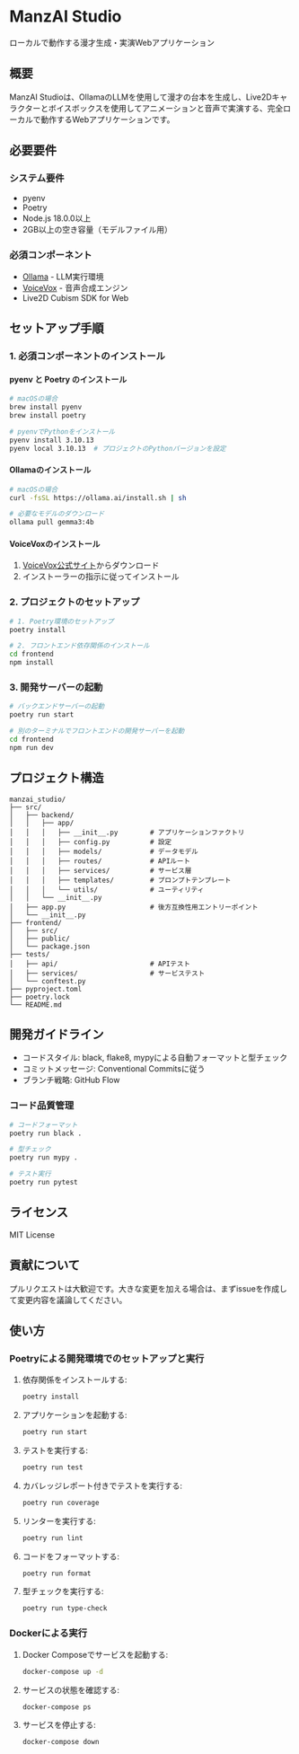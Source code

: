 # ManzAI Studio

ローカルで動作する漫才生成・実演Webアプリケーション

## 概要

ManzAI Studioは、OllamaのLLMを使用して漫才の台本を生成し、Live2Dキャラクターとボイスボックスを使用してアニメーションと音声で実演する、完全ローカルで動作するWebアプリケーションです。

## 必要要件

### システム要件
- pyenv
- Poetry
- Node.js 18.0.0以上
- 2GB以上の空き容量（モデルファイル用）

### 必須コンポーネント
- [Ollama](https://ollama.ai/) - LLM実行環境
- [VoiceVox](https://voicevox.hiroshiba.jp/) - 音声合成エンジン
- Live2D Cubism SDK for Web

## セットアップ手順

### 1. 必須コンポーネントのインストール

#### pyenv と Poetry のインストール
```bash
# macOSの場合
brew install pyenv
brew install poetry

# pyenvでPythonをインストール
pyenv install 3.10.13
pyenv local 3.10.13  # プロジェクトのPythonバージョンを設定
```

#### Ollamaのインストール
```bash
# macOSの場合
curl -fsSL https://ollama.ai/install.sh | sh

# 必要なモデルのダウンロード
ollama pull gemma3:4b
```

#### VoiceVoxのインストール
1. [VoiceVox公式サイト](https://voicevox.hiroshiba.jp/)からダウンロード
2. インストーラーの指示に従ってインストール

### 2. プロジェクトのセットアップ

```bash
# 1. Poetry環境のセットアップ
poetry install

# 2. フロントエンド依存関係のインストール
cd frontend
npm install
```

### 3. 開発サーバーの起動

```bash
# バックエンドサーバーの起動
poetry run start

# 別のターミナルでフロントエンドの開発サーバーを起動
cd frontend
npm run dev
```

## プロジェクト構造

```
manzai_studio/
├── src/
│   ├── backend/
│   │   ├── app/
│   │   │   ├── __init__.py        # アプリケーションファクトリ
│   │   │   ├── config.py          # 設定
│   │   │   ├── models/            # データモデル
│   │   │   ├── routes/            # APIルート
│   │   │   ├── services/          # サービス層
│   │   │   ├── templates/         # プロンプトテンプレート
│   │   │   └── utils/             # ユーティリティ
│   │   └── __init__.py
│   ├── app.py                     # 後方互換性用エントリーポイント
│   └── __init__.py
├── frontend/
│   ├── src/
│   ├── public/
│   └── package.json
├── tests/
│   ├── api/                       # APIテスト
│   ├── services/                  # サービステスト
│   └── conftest.py
├── pyproject.toml
├── poetry.lock
└── README.md
```

## 開発ガイドライン

- コードスタイル: black, flake8, mypyによる自動フォーマットと型チェック
- コミットメッセージ: Conventional Commitsに従う
- ブランチ戦略: GitHub Flow

### コード品質管理

```bash
# コードフォーマット
poetry run black .

# 型チェック
poetry run mypy .

# テスト実行
poetry run pytest
```

## ライセンス

MIT License

## 貢献について

プルリクエストは大歓迎です。大きな変更を加える場合は、まずissueを作成して変更内容を議論してください。

## 使い方

### Poetryによる開発環境でのセットアップと実行

1. 依存関係をインストールする:
   ```bash
   poetry install
   ```

2. アプリケーションを起動する:
   ```bash
   poetry run start
   ```

3. テストを実行する:
   ```bash
   poetry run test
   ```

4. カバレッジレポート付きでテストを実行する:
   ```bash
   poetry run coverage
   ```

5. リンターを実行する:
   ```bash
   poetry run lint
   ```

6. コードをフォーマットする:
   ```bash
   poetry run format
   ```

7. 型チェックを実行する:
   ```bash
   poetry run type-check
   ```

### Dockerによる実行

1. Docker Composeでサービスを起動する:
   ```bash
   docker-compose up -d
   ```

2. サービスの状態を確認する:
   ```bash
   docker-compose ps
   ```

3. サービスを停止する:
   ```bash
   docker-compose down
   ``` 